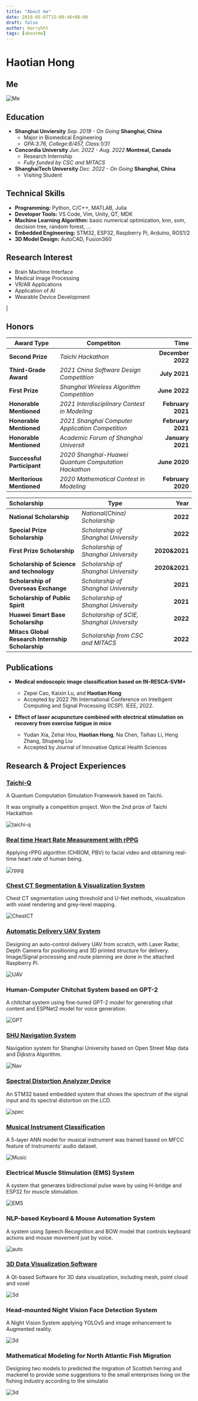 ```yaml
---
title: "About me"
date: 2018-05-07T15:09:46+08:00
draft: false
author: Harryhht 
tags: [aboutme]
---
```


# Haotian Hong

## Me
![Me](/img/me.jpg)

## Education

+ **Shanghai Unviersity**  *Sep. 2019 - On Going* **Shanghai, China**
  + Major in Biomedical Engineering
  + *GPA:3.76, College:8/457, Class:1/31*
+ **Concordia University** *Jun. 2022 - Aug. 2022* **Montreal, Canada**
  + Research Internship
  + *Fully funded by CSC and MITACS*
+ **ShanghaiTech University** *Dec. 2022 - On Going* **Shanghai, China**
  + Visiting Student
<!-- + **Shanghai University [School of Communication & Information Engineering]** *Major in Biomedical Engineering *    Sep. 2019 - On Going -->
<!-- + **Concordia University [Research Internship]** *Funded by CSC and MITACS* June -->

## Technical Skills

+ **Programming:** Python, C/C++, MATLAB, Julia
+ **Developer Tools:** VS Code, Vim, Unity, QT, MDK
+ **Machine Learning Algorithm:** basic numerical optimization, knn, svm, decision tree, random forest, ...
+ **Embedded Engineering:** STM32, ESP32, Raspberry Pi, Arduino, ROS1/2
+ **3D Model Design:** AutoCAD, Fusion360

## Research Interest

+ Brain Machine Interface
+ Medical Image Processing
+ VR/AR Applications
+ Application of AI
+ Wearable Device Development

<!-- ## Relevant CourseWork

| GPA-Score | Course                          |
| --------- | ------------------------------- |
| 4.0 - 94  | Biomedical Sensor               |
| 4.0 - 94  | Biomedical Signal Processing    |
| 4.0 - 95  | Data Structure and Algorithm    |
| 4.0 - 96  | Object-Oriented Programming     |
| 4.0 - 95  | Numerical Optimization in Julia |
| 4.0 - A   | Education of Engineering        |
| 4.0 - 97  | Analog Circuit Design           |
| 4.0 - 90  | Academic English Writing        | --> |

## Honors

| Award Type                 | Competiton                                           |              Time |
| -------------------------- | ---------------------------------------------------- | ----------------: |
| **Second Prize**           | *Taichi Hackathon*                                   | **December 2022** |
| **Third-Grade Award**      | *2021 China Software Design Competition*             |     **July 2021** |
| **First Prize**            | *Shanghai Wireless Algorithm Competition*            |     **June 2022** |
| **Honorable Mentioned**    | *2021 Interdisciplinary Contest in Modeling*         | **February 2021** |
| **Honorable Mentioned**    | *2021 Shanghai Computer Application Competition*     | **February 2021** |
| **Honorable Mentioned**    | *Academic Forum of Shanghai Universit*               |  **January 2021** |
| **Successful Participant** | *2020 Shanghai-Huawei Quantum Computation Hackathon* |     **June 2020** |
| **Meritorious Mentioned**  | *2020 Mathematical Contest in Modeling*              | **February 2020** |

<!-- | **Certificate**                                   | *''Applying Machine Learning to Engineering and Science'' online course of MIT* | **December 2021** |
| **Certificate**                        | *Shanghai College Computer Rank Examination Second Level*                       | **December 2019** |
| **Project Leader**                                | *Innovation Project of University Student (Shanghai)*                           |     **2020-2021** | -->

| Scholarship                                       | Type                                       |          Year |
| :------------------------------------------------ | ------------------------------------------ | ------------: |
| **National Scholarship**                          | *National(China) Scholarship*              |      **2022** |
| **Special Prize Scholarship**                     | *Scholarship of Shanghai University*       |      **2022** |
| **First Prize Scholarship**                       | *Scholarship of Shanghai University*       | **2020&2021** |
| **Scholarship of Science and technology**         | *Scholarship of Shanghai University*       | **2020&2021** |
| **Scholarship of Overseas Exchange**              | *Scholarship of Shanghai University*       |      **2021** |
| **Scholarship of Public Spirit**                  | *Scholarship of Shanghai University*       |      **2021** |
| **Huawei Smart Base Scholarsihp**                 | *Scholarship of SCIE, Shanghai University* |      **2022** |
| **Mitacs Global Research Internship Scholarship** | *Scholarship from CSC and MITACS*          |      **2022** |

## Publications

+ **Medical endoscopic image classification based on IN-RESCA-SVM+**
  + Zepei Cao, Kaixin Lu, and **Haotian Hong**
  + Accepted by 2022 7th International Conference on Intelligent Computing and Signal Processing (ICSP). IEEE, 2022.

+ **Effect of laser acupuncture combined with electrical stimulation on recovery from exercise fatigue in mice**
  + Yudan Xia, Zehai Hou, **Haotian Hong**, Na Chen, Taihao Li, Heng Zhang, Shupeng Liu
  + Accepted by Journal of Innovative Optical Health Sciences

## Research & Project Experiences

### [Taichi-Q](https://github.com/bughht/Taichi-Q)

A Quantum Computation Simulation Framework based on Taichi.

It was originally a competition project. Won the 2nd prize of Taichi Hackathon

![taichi-q](/aboutme_proj/taichi_q.gif)

### [Real time Heart Rate Measurement with rPPG](https://github.com/bughht/Realtime-rPPG-Application)

Applying rPPG algorithm (CHROM, PBV) to facial video and obtaining real-time heart rate of human being.

![rppg](/aboutme_proj/RPPG.png)

### [Chest CT Segmentation & Visualization System](https://github.com/bughht/Chest-CT-Visualization-Segmentation-App)

Chest CT segmentation using threshold and U-Net methods, visualization with voxel rendering and grey-level mapping.

![ChestCT](/aboutme_proj/ChestCT.png)

### [Automatic Delivery UAV System](https://github.com/bughht/Control-System-for-UAV)

Designing an auto-control delivery UAV from scratch, with Laser Radar, Depth Camera for positioning and 3D printed
structure for delivery. Image/Signal processing and route planning are done in the attached Raspberry Pi.

![UAV](/aboutme_proj/UAV.jpeg)

### Human-Computer Chitchat System based on GPT-2

A chitchat system using fine-tuned GPT-2 model for generating chat content and ESPNet2 model for voice generation.

![GPT](/aboutme_proj/GPT.png)

### [SHU Navigation System](https://github.com/bughht/SHU-Navigation-System)

Navigation system for Shanghai University based on Open Street Map data and Dijkstra Algorithm.

![Nav](/aboutme_proj/nav.png)

### [Spectral Distortion Analyzer Device](https://github.com/bughht/GCJY)

An STM32 based embedded system that shows the spectrum of the signal input and its spectral distortion on the LCD.

![spec](/aboutme_proj/spec.jpeg)

### [Musical Instrument Classification](https://github.com/bughht/Musical-Instrument-Classification)

A 5-layer ANN model for musical instrument was trained based on MFCC feature of Instruments’ audio dataset.

![Music](/aboutme_proj/music.png)

### Electrical Muscle Stimulation (EMS) System

A system that generates bidirectional pulse wave by using H-bridge and ESP32 for muscle stimulation.

![EMS](/aboutme_proj/ems.png)

### NLP-based Keyboard & Mouse Automation System

A system using Speech Recognition and BOW model that controls keyboard actions and mouse movement just by voice.

![auto](/aboutme_proj/auto.png)

### [3D Data Visualization Software](https://github.com/bughht/3D-Data-Visualizer)

A Qt-based Software for 3D data visualization, including mesh, point cloud and voxel

![3d](/aboutme_proj/3d.jpeg)

### Head-mounted Night Vision Face Detection System

A Night Vision System applying YOLOv5 and image enhancement to Augmented reality.

![3d](/aboutme_proj/night.png)

### Mathematical Modeling for North Atlantic Fish Migration

Designing two models to predicted the migration of Scottish herring and mackerel to provide some suggestions to the small enterprises living on the fishing industry according to the simulatio

![3d](/aboutme_proj/math.png)
